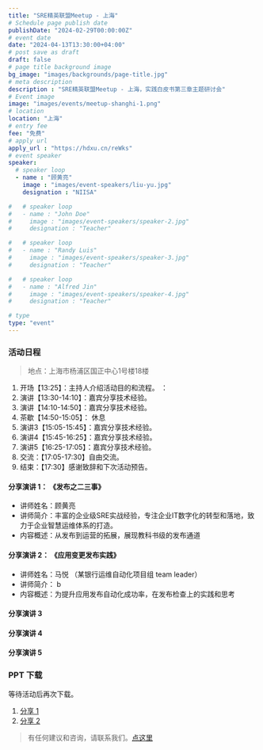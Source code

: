 ```yaml
---
title: "SRE精英联盟Meetup - 上海"
# Schedule page publish date
publishDate: "2024-02-29T00:00:00Z"
# event date
date: "2024-04-13T13:30:00+04:00"
# post save as draft
draft: false
# page title background image
bg_image: "images/backgrounds/page-title.jpg"
# meta description
description : "SRE精英联盟Meetup - 上海，实践白皮书第三章主题研讨会"
# Event image
image: "images/events/meetup-shanghi-1.png"
# location
location: "上海"
# entry fee
fee: "免费"
# apply url
apply_url : "https://hdxu.cn/reWks"
# event speaker
speaker:
  # speaker loop
  - name : "顾黄亮"
    image : "images/event-speakers/liu-yu.jpg"
    designation : "NIISA"

#   # speaker loop
#   - name : "John Doe"
#     image : "images/event-speakers/speaker-2.jpg"
#     designation : "Teacher"

#   # speaker loop
#   - name : "Randy Luis"
#     image : "images/event-speakers/speaker-3.jpg"
#     designation : "Teacher"

#   # speaker loop
#   - name : "Alfred Jin"
#     image : "images/event-speakers/speaker-4.jpg"
#     designation : "Teacher"

# type
type: "event"
---
```


### 活动日程

> 地点：上海市杨浦区国正中心1号楼18楼


1. 开场【13:25】：主持人介绍活动目的和流程。 ：
2. 演讲【13:30-14:10】：嘉宾分享技术经验。
3. 演讲【14:10-14:50】：嘉宾分享技术经验。
4. 茶歇【14:50-15:05】： 休息
5. 演讲3【15:05-15:45】：嘉宾分享技术经验。
6. 演讲4【15:45-16:25】：嘉宾分享技术经验。
7. 演讲5【16:25-17:05】：嘉宾分享技术经验。
5. 交流：【17:05-17:30】自由交流。
6. 结束：【17:30】感谢致辞和下次活动预告。


#### 分享演讲 1： 《发布之二三事》

* 讲师姓名：顾黄亮
* 讲师简介：丰富的企业级SRE实战经验，专注企业IT数字化的转型和落地，致力于企业智慧运维体系的打造。
* 内容概述：从发布到运营的拓展，展现教科书级的发布通道


#### 分享演讲 2： 《应用变更发布实践》

* 讲师姓名：马悦 （某银行运维自动化项目组 team leader）
* 讲师简介： b
* 内容概述：为提升应用发布自动化成功率，在发布检查上的实践和思考

#### 分享演讲 3


#### 分享演讲 4


#### 分享演讲 5


### PPT 下载

等待活动后再次下载。

1. [分享 1](#)
2. [分享 2](#)


> 有任何建议和咨询，请联系我们。[点这里](/contact/)